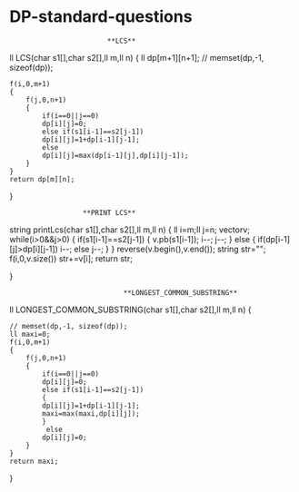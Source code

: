 # DP-standard-questions


                            **LCS**
ll LCS(char s1[],char s2[],ll m,ll n)
{
    ll dp[m+1][n+1];
    // memset(dp,-1, sizeof(dp));
    
    f(i,0,m+1)
    {
        f(j,0,n+1)
        {
            if(i==0||j==0)
            dp[i][j]=0;
            else if(s1[i-1]==s2[j-1])
            dp[i][j]=1+dp[i-1][j-1];
            else
            dp[i][j]=max(dp[i-1][j],dp[i][j-1]);
        }
    }
    return dp[m][n];
}

                      **PRINT LCS**
  string printLcs(char s1[],char s2[],ll m,ll n)
{
    ll i=m;ll j=n;
    vector<char>v;
    while(i>0&&j>0)
    {
        if(s1[i-1]==s2[j-1])
    {
         v.pb(s1[i-1]);
        i--;
        j--;
    }
    else
    {
        if(dp[i-1][j]>dp[i][j-1])
        i--;
        else
        j--;
    }
    }
    reverse(v.begin(),v.end());
    string str="";
    f(i,0,v.size())
    str+=v[i];
    return str;

   

}

                                **LONGEST_COMMON_SUBSTRING**
ll LONGEST_COMMON_SUBSTRING(char s1[],char s2[],ll m,ll n)
{
    
    // memset(dp,-1, sizeof(dp));
    ll maxi=0;
    f(i,0,m+1)
    {
        f(j,0,n+1)
        {
            if(i==0||j==0)
            dp[i][j]=0;
            else if(s1[i-1]==s2[j-1])
            {
            dp[i][j]=1+dp[i-1][j-1];
            maxi=max(maxi,dp[i][j]);
            }
             else
            dp[i][j]=0;
        }
    }
    return maxi;
}
                                

                
